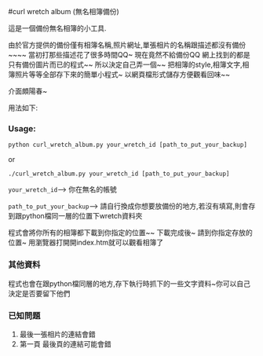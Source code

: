 #curl wretch album (無名相簿備份)


這是一個備份無名相簿的小工具.

由於官方提供的備份僅有相簿名稱,照片網址,單張相片的名稱跟描述都沒有備份~~~~
當初打那些描述花了很多時間QQ~ 現在竟然不給備份QQ
網上找到的都是只有備份圖片而已的程式~~
所以決定自己弄一個~~
把相簿的style,相簿文字,相簿照片等等全部存下來的簡單小程式~
以網頁檔形式儲存方便觀看回味~~

介面頗陽春~

用法如下: 

### Usage: 

```python curl_wretch_album.py your_wretch_id [path_to_put_your_backup]```

or

```./curl_wretch_album.py your_wretch_id [path_to_put_your_backup]```


```your_wretch_id```--> 你在無名的帳號

```path_to_put_your_backup```--> 請自行換成你想要放備份的地方,若沒有填寫,則會存到跟python檔同一層的位置下wretch資料夾

程式會將你所有的相簿都下載到你指定的位置~~
下載完成後~ 請到你指定存放的位置~ 用瀏覽器打開開index.htm就可以觀看相簿了

### 其他資料
程式也會在跟python檔同層的地方,存下執行時抓下的一些文字資料~你可以自己決定是否要留下他們

### 已知問題
1. 最後一張相片的連結會錯
2. 第一頁 最後頁的連結可能會錯

